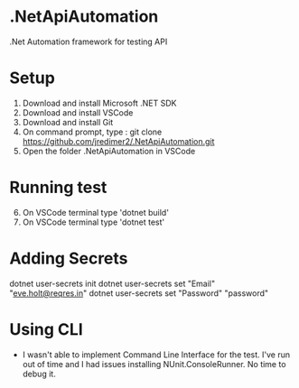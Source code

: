 # .NetApiAutomation
.Net Automation framework for testing API

# Setup
1. Download and install Microsoft .NET SDK
2. Download and install VSCode
3. Download and install Git
4. On command prompt, type : git clone https://github.com/jredimer2/.NetApiAutomation.git
5. Open the folder .NetApiAutomation in VSCode

# Running test
6. On VSCode terminal type 'dotnet build'
7. On VSCode terminal type 'dotnet test'
 

# Adding Secrets
dotnet user-secrets init
dotnet user-secrets set "Email" "eve.holt@reqres.in" 
dotnet user-secrets set "Password" "password" 


# Using CLI
* I wasn't able to implement Command Line Interface for the test. I've run out of time and I had issues installing NUnit.ConsoleRunner. No time to debug it.
